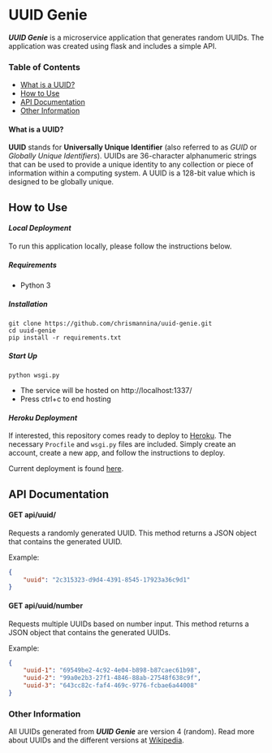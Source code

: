 # UUID Genie

***UUID Genie*** is a microservice application that generates random UUIDs. The application was created using flask and includes a simple API.

### Table of Contents

- [What is a UUID?](#what-is-a-uuid)
- [How to Use](#how-to-use)
- [API Documentation](#api-documentation)
- [Other Information](#other-information)

#### What is a UUID?
**UUID** stands for **Universally Unique Identifier** (also referred to as *GUID* or *Globally Unique Identifiers*). UUIDs are 36-character alphanumeric strings that can be used to provide a unique identity to any collection or piece of information within a computing system. A UUID is a 128-bit value which is designed to be globally unique.

## How to Use

#### *Local Deployment*

To run this application locally, please follow the instructions below.

##### Requirements
- Python 3
##### Installation
```
git clone https://github.com/chrismannina/uuid-genie.git
cd uuid-genie
pip install -r requirements.txt
```
##### Start Up
```
python wsgi.py
```
- The service will be hosted on http://localhost:1337/
- Press ctrl+c to end hosting

#### *Heroku Deployment*

If interested, this repository comes ready to deploy to [Heroku](https://www.heroku.com/). The necessary ```Procfile``` and ```wsgi.py``` files are included. Simply create an account, create a new app, and follow the instructions to deploy. 

Current deployment is found [here](https://uuid-genie.herokuapp.com/api/uuid/).

## API Documentation

#### GET api/uuid/

Requests a randomly generated UUID. This method returns a JSON object that contains the generated UUID.

Example:    
```json
{
    "uuid": "2c315323-d9d4-4391-8545-17923a36c9d1"
}
```

#### GET api/uuid/number

Requests multiple UUIDs based on number input. This method returns a JSON object that contains the generated UUIDs.

Example: 
```json
{
    "uuid-1": "69549be2-4c92-4e04-b898-b87caec61b98", 
    "uuid-2": "99a0e2b3-27f1-4846-88ab-27548f638c9f", 
    "uuid-3": "643cc82c-faf4-469c-9776-fcbae6a44008"
}
```

### Other Information

All UUIDs generated from ***UUID Genie*** are version 4 (random). Read more about UUIDs and the different versions at [Wikipedia](https://en.wikipedia.org/wiki/Universally_unique_identifier).
